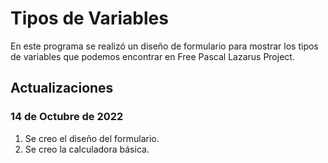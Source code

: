 # Tipos de Variables

En este programa se realizó un diseño de formulario para mostrar los tipos de variables que podemos encontrar en Free Pascal Lazarus Project.

## Actualizaciones

### 14 de Octubre de 2022

1. Se creo el diseño del formulario.
2. Se creo la calculadora básica.